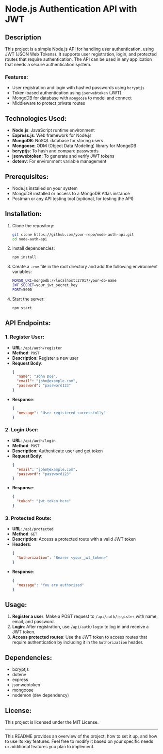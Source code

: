 

# Node.js Authentication API with JWT

## Description
This project is a simple Node.js API for handling user authentication, using JWT (JSON Web Tokens). It supports user registration, login, and protected routes that require authentication. The API can be used in any application that needs a secure authentication system.

### Features:
- User registration and login with hashed passwords using `bcryptjs`
- Token-based authentication using `jsonwebtoken` (JWT)
- MongoDB for database with `mongoose` to model and connect
- Middleware to protect private routes

## Technologies Used:
- **Node.js**: JavaScript runtime environment
- **Express.js**: Web framework for Node.js
- **MongoDB**: NoSQL database for storing users
- **Mongoose**: ODM (Object Data Modeling) library for MongoDB
- **bcryptjs**: To hash and compare passwords
- **jsonwebtoken**: To generate and verify JWT tokens
- **dotenv**: For environment variable management

## Prerequisites:
- Node.js installed on your system
- MongoDB installed or access to a MongoDB Atlas instance
- Postman or any API testing tool (optional, for testing the API)

## Installation:

1. Clone the repository:
   ```bash
   git clone https://github.com/your-repo/node-auth-api.git
   cd node-auth-api
   ```

2. Install dependencies:
   ```bash
   npm install
   ```

3. Create a `.env` file in the root directory and add the following environment variables:
   ```bash
   MONGO_URI=mongodb://localhost:27017/your-db-name
   JWT_SECRET=your_jwt_secret_key
   PORT=5000
   ```

4. Start the server:
   ```bash
   npm start
   ```

## API Endpoints:

### 1. **Register User:**
   - **URL**: `/api/auth/register`
   - **Method**: `POST`
   - **Description**: Register a new user
   - **Request Body**:
     ```json
     {
       "name": "John Doe",
       "email": "john@example.com",
       "password": "password123"
     }
     ```
   - **Response**: 
     ```json
     {
       "message": "User registered successfully"
     }
     ```

### 2. **Login User:**
   - **URL**: `/api/auth/login`
   - **Method**: `POST`
   - **Description**: Authenticate user and get token
   - **Request Body**:
     ```json
     {
       "email": "john@example.com",
       "password": "password123"
     }
     ```
   - **Response**:
     ```json
     {
       "token": "jwt_token_here"
     }
     ```

### 3. **Protected Route**:
   - **URL**: `/api/protected`
   - **Method**: `GET`
   - **Description**: Access a protected route with a valid JWT token
   - **Headers**:
     ```json
     {
       "Authorization": "Bearer <your_jwt_token>"
     }
     ```
   - **Response**:
     ```json
     {
       "message": "You are authorized"
     }
     ```


## Usage:

1. **Register a user**: Make a POST request to `/api/auth/register` with name, email, and password.
2. **Login**: After registration, use `/api/auth/login` to log in and receive a JWT token.
3. **Access protected routes**: Use the JWT token to access routes that require authentication by including it in the `Authorization` header.

## Dependencies:

- bcryptjs
- dotenv
- express
- jsonwebtoken
- mongoose
- nodemon (dev dependency)

## License:

This project is licensed under the MIT License.

---

This README provides an overview of the project, how to set it up, and how to use its key features. Feel free to modify it based on your specific needs or additional features you plan to implement.
